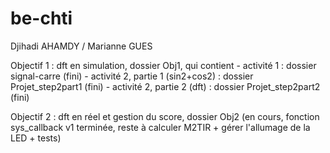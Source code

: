 # be-chti
Djihadi AHAMDY / Marianne GUES

Objectif 1 : dft en simulation, dossier Obj1, qui contient
	- activité 1 : dossier signal-carre (fini)
	- activité 2, partie 1 (sin2+cos2) : dossier Projet_step2part1 (fini)
	- activité 2, partie 2 (dft) : dossier Projet_step2part2 (fini)

Objectif 2 : dft en réel et gestion du score, dossier Obj2 (en cours, fonction sys_callback v1 terminée, reste à calculer M2TIR + gérer l'allumage de la LED + tests) 
